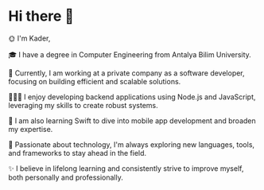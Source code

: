 
# Hi there 👋

🌞 I'm Kader,

🎓 I have a degree in Computer Engineering from Antalya Bilim University.

💼 Currently, I am working at a private company as a software developer, focusing on building efficient and scalable solutions.

👨🏽‍💻 I enjoy developing backend applications using Node.js and JavaScript, leveraging my skills to create robust systems.

🍎 I am also learning Swift to dive into mobile app development and broaden my expertise.

🌱 Passionate about technology, I'm always exploring new languages, tools, and frameworks to stay ahead in the field.

✨ I believe in lifelong learning and consistently strive to improve myself, both personally and professionally.
